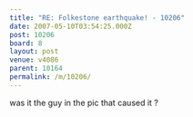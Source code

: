 ```yaml
---
title: "RE: Folkestone earthquake! - 10206"
date: 2007-05-10T03:54:25.000Z
post: 10206
board: 8
layout: post
venue: v4086
parent: 10164
permalink: /m/10206/
---
```

was it the guy in the pic that caused it ?
